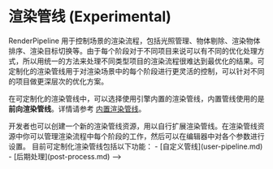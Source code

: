 # 渲染管线 (Experimental)

RenderPipeline 用于控制场景的渲染流程，包括光照管理、物体剔除、渲染物体排序、渲染目标切换等。由于每个阶段对于不同项目来说可以有不同的优化处理方式，所以用统一的方法来处理不同类型项目的渲染流程很难达到最优化的结果。可定制化的渲染管线用于对渲染场景中的每个阶段进行更灵活的控制，可以针对不同的项目做更深层次的优化方案。

在可定制化的渲染管线中，可以选择使用引擎内置的渲染管线，内置管线使用的是 **前向渲染管线**。详情请参考 [内置渲染管线](builtin-pipeline.md)。

<!-->
开发者也可以创建一个新的渲染管线资源，用以自行扩展渲染管线。在渲染管线资源中你可以管理渲染流程中每个阶段的工作，然后可以在编辑器中对各个参数进行设置。

目前可定制化渲染管线包括以下功能：

- [自定义管线](user-pipeline.md)

- [后期处理](post-process.md)

-->

